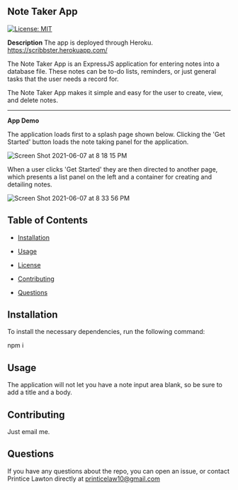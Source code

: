 **Note Taker App**
----
[![License: MIT](https://img.shields.io/badge/License-MIT-yellow.svg)](https://opensource.org/licenses/MIT)

**Description**
The app is deployed through Heroku. 
https://scribbster.herokuapp.com/

The Note Taker App is an ExpressJS application for entering notes into a database file. These notes can be to-do lists, reminders, or just general tasks that the user needs a record for.

The Note Taker App makes it simple and easy for the user to create, view, and delete notes.

---

**App Demo**

The application loads first to a splash page shown below. Clicking the 'Get Started' button loads the note taking panel for the application.

![Screen Shot 2021-06-07 at 8 18 15 PM](https://user-images.githubusercontent.com/78760719/121103343-c444d300-c7cd-11eb-83f7-c9e25cbb2252.png)

When a user clicks 'Get Started' they are then directed to another page, which presents a list panel on the left and a container for creating and detailing notes. 

![Screen Shot 2021-06-07 at 8 33 56 PM](https://user-images.githubusercontent.com/78760719/121104321-c9a31d00-c7cf-11eb-8d3a-a3f1a91771a3.png)


## Table of Contents

* [Installation](#installation)

* [Usage](#usage)

* [License](#license)

* [Contributing](#contributing)

* [Questions](#questions)

## Installation

To install the necessary dependencies, run the following command:

npm i

## Usage

The application will not let you have a note input area blank, so be sure to add a title and a body.

## Contributing

Just email me.

## Questions

If you have any questions about the repo, you can open an issue, or contact Printice Lawton directly at printicelaw10@gmail.com
